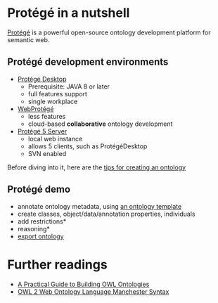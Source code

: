 # Protégé in a nutshell

[Protégé](https://protege.stanford.edu/) is a powerful open-source ontology development platform for semantic web.

## Protégé development environments

- [Protégé Desktop](https://protegewiki.stanford.edu/wiki/Install_Protege5)
  * Prerequisite: JAVA 8 or later
  * full features support
  * single workplace
- [WebProtégé](https://webprotege.stanford.edu/)
  * less features
  * cloud-based **collaborative** ontology development
- [Protégé 5 Server](https://protegewiki.stanford.edu/wiki/Protege_5_Development_Environment)
  * local web instance
  * allows 5 clients, such as ProtégéDesktop
  * SVN enabled
 
Before diving into it, here are the [tips for creating an ontology](https://protege.stanford.edu/publications/ontology_development/ontology101-noy-mcguinness.html)

## Protégé demo

- annotate ontology metadata, using [an ontology template](src/protege/ontology_template.ttl)
- create classes, object/data/annotation properties, individuals
- add restrictions*
- reasoning*
- [export ontology](src/protege/foaf_lite.owl)

# Further readings

- [A Practical Guide to Building OWL Ontologies](https://drive.google.com/file/d/1A3Y8T6nIfXQ_UQOpCAr_HFSCwpTqELeP/view)
- [OWL 2 Web Ontology Language Manchester Syntax](https://www.w3.org/TR/owl2-manchester-syntax/)





